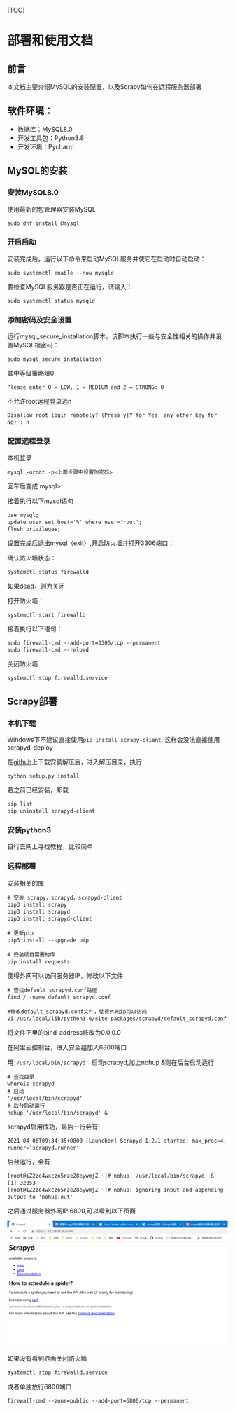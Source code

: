 [TOC]

# 部署和使用文档

## 前言

本文档主要介绍MySQL的安装配置，以及Scrapy如何在远程服务器部署

## 软件环境：

- 数据库：MySQL8.0
- 开发工具包：Python3.8
- 开发环境：Pycharm



## MySQL的安装

### 安装MySQL8.0

使用最新的包管理器安装MySQL

```shell
sudo dnf install @mysql
```

### 开启启动

安装完成后，运行以下命令来启动MySQL服务并使它在启动时自动启动：

```shell
sudo systemctl enable --now mysqld
```

要检查MySQL服务器是否正在运行，请输入：

```shell
sudo systemctl status mysqld
```

### 添加密码及安全设置

运行mysql_secure_installation脚本，该脚本执行一些与安全性相关的操作并设置MySQL根密码：

```shell
sudo mysql_secure_installation
```

其中等级策略填0

```shell
Please enter 0 = LOW, 1 = MEDIUM and 2 = STRONG: 0
```

不允许root远程登录选n

```shell
Disallow root login remotely? (Press y|Y for Yes, any other key for No) : n
```

### 配置远程登录

本机登录

```shell
mysql -uroot -p<上面步骤中设置的密码>
```

回车后变成 mysql>

接着执行以下mysql语句

```shell
use mysql;
update user set host='%' where user='root';
flush privileges;
```

设置完成后退出mysql（exit）,开启防火墙并打开3306端口：

确认防火墙状态：

```shell
systemctl status firewalld
```

如果dead，则为关闭

打开防火墙：

```shell
systemctl start firewalld
```

接着执行以下语句：

```shell
sudo firewall-cmd --add-port=3306/tcp --permanent
sudo firewall-cmd --reload
```

关闭防火墙

```shell
systemctl stop firewalld.service
```



## Scrapy部署

### 本机下载

Windows下不建议直接使用`pip install scrapy-client`, 这样会没法直接使用scrapyd-deploy

在[github](https://github.com/scrapy/scrapyd-client)上下载安装解压后，进入解压目录，执行

```
python setup.py install
```

若之前已经安装，卸载

```shell
pip list
pip uninstall scrapyd-client
```

### 安装python3

自行去网上寻找教程，比较简单

### 远程部署

安装相关的库

```shell
# 安装 scrapy，scrapyd，scrapyd-client
pip3 install scrapy
pip3 install scrapyd
pip3 install scrapyd-client

# 更新pip
pip3 install --upgrade pip

# 安装项目需要的库
pip install requests
```

使得外网可以访问服务器IP，修改以下文件

```shell
# 查找default_scrapyd.conf路径
find / -name default_scrapyd.conf

#修改default_scrapyd.conf文件，使得外网ip可以访问
vi /usr/local/lib/python3.6/site-packages/scrapyd/default_scrapyd.conf
```

将文件下里的bind_address修改为0.0.0.0

在阿里云控制台，进入安全组加入6800端口

用` '/usr/local/bin/scrapyd'  `启动scrapyd,加上nohup &则在后台启动运行

```shell
# 查找目录
whereis scrapyd
# 启动
'/usr/local/bin/scrapyd'
# 后台启动运行
nohup '/usr/local/bin/scrapyd' &
```

scrapyd启用成功，最后一行会有

```shell
2021-04-06T09:34:35+0800 [Launcher] Scrapyd 1.2.1 started: max_proc=4, runner='scrapyd.runner'
```

后台运行，会有

```shell
[root@iZ2ze4wxczo5rze28eywmjZ ~]# nohup '/usr/local/bin/scrapyd' &
[1] 32053
[root@iZ2ze4wxczo5rze28eywmjZ ~]# nohup: ignoring input and appending output to 'nohup.out'
```

之后通过服务器外网IP:6800,可以看到以下页面

![jj](image\a.jpg)

如果没有看到界面关闭防火墙

```sh
systemctl stop firewalld.service
```

或者单独放行6800端口

```shell
firewall-cmd --zone=public --add-port=6800/tcp --permanent
```

